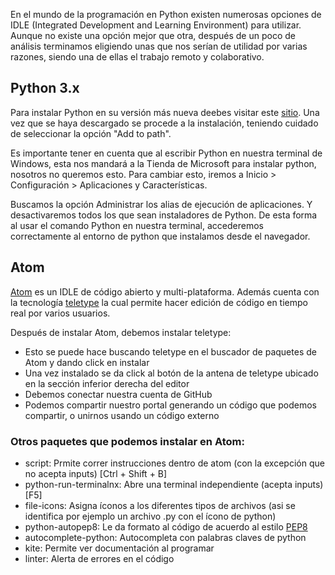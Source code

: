 En el mundo de la programación en Python existen numerosas opciones de IDLE (Integrated Development and Learning Environment) para utilizar. Aunque no existe una opción mejor que otra, después de un poco de análisis terminamos eligiendo unas que nos serían de utilidad por varias razones, siendo una de ellas el trabajo remoto y colaborativo.  

## Python 3.x

Para instalar Python en su versión más nueva deebes visitar este [sitio](https://www.python.org/downloads/). Una vez que se haya descargado se procede a la instalación, teniendo cuidado de seleccionar la opción "Add to path".

Es importante tener en cuenta que al escribir Python en nuestra terminal de Windows, esta nos mandará a la Tienda de Microsoft para instalar python, nosotros no queremos esto.
Para cambiar esto, iremos a Inicio > Configuración > Aplicaciones y Características. 

Buscamos la opción Administrar los alias de ejecución de aplicaciones. Y desactivaremos todos los que sean instaladores de Python. De esta forma al usar el comando Python en nuestra terminal, accederemos correctamente al entorno de python que instalamos desde el navegador.

## Atom

[Atom](https://atom.io) es un IDLE de código abierto y multi-plataforma. Además cuenta con la tecnología [teletype](https://teletype.atom.io) la cual permite hacer edición de código en tiempo real por varios usuarios.

Después de instalar Atom, debemos instalar teletype:
* Esto se puede hace buscando teletype en el buscador de paquetes de Atom y dando click en instalar
* Una vez instalado se da click al botón de la antena de teletype ubicado en la sección inferior derecha del editor
* Debemos conectar nuestra cuenta de GitHub
* Podemos compartir nuestro portal generando un código que podemos compartir, o unirnos usando un código externo


### Otros paquetes que podemos instalar en Atom:
* script: Prmite correr instrucciones dentro de atom (con la excepción que no acepta inputs) [Ctrl + Shift + B]
* python-run-terminalnx: Abre una terminal independiente (acepta inputs) [F5] 
* file-icons: Asigna íconos a los diferentes tipos de archivos (asi se identifica por ejemplo un archivo .py con el ícono de python)
* python-autopep8: Le da formato al código de acuerdo al estilo [PEP8](https://www.python.org/dev/peps/pep-0008/)
* autocomplete-python: Autocompleta con palabras claves de python
* kite: Permite ver documentación al programar
* linter: Alerta de errores en el código
